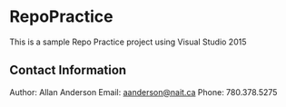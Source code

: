 # RepoPractice
This is a sample Repo Practice project using Visual Studio 2015

## Contact Information
Author: Allan Anderson
Email: aanderson@nait.ca
Phone: 780.378.5275
